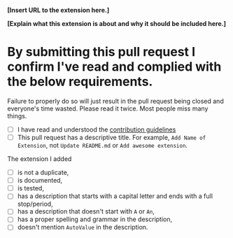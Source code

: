 <!-- Please fill in the **bold** fields -->

**[Insert URL to the extension here.]**

**[Explain what this extension is about and why it should be included here.]**

<!-- DO NOT MODIFY THE FOLLOWING PART, SUBMIT IT AS IS AND MARK PROPER TASKS AS COMPLETED -->

# By submitting this pull request I confirm I've read and complied with the below requirements.

Failure to properly do so will just result in the pull request being closed and everyone's time wasted. Please read it twice. Most people miss many things.

- [ ] I have read and understood the [contribution guidelines](.github/CONTRIBUTING.md)
- [ ] This pull request has a descriptive title. For example, `Add Name of Extension`, not `Update README.md` or `Add awesome extension`.

The extension I added
  - [ ] is not a duplicate,
  - [ ] is documented,
  - [ ] is tested,
  - [ ] has a description that starts with a capital letter and ends with a full stop/period,
  - [ ] has a description that doesn't start with `A` or `An`,
  - [ ] has a proper spelling and grammar in the description,
  - [ ] doesn't mention `AutoValue` in the description.

